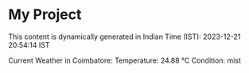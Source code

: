 # My Project

This content is dynamically generated in Indian Time (IST): 2023-12-21 20:54:14 IST


Current Weather in Coimbatore:
Temperature: 24.88 °C
Condition: mist
